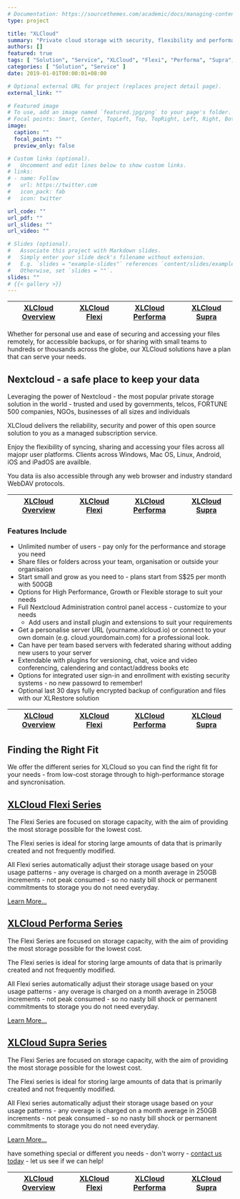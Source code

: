 ```yaml
---
# Documentation: https://sourcethemes.com/academic/docs/managing-content/
type: project

title: "XLCloud"
summary: "Private cloud storage with security, flexibility and performance"
authors: []
featured: true
tags: [ "Solution", "Service", "XLCloud", "Flexi", "Performa", "Supra", "Nextcloud" ]
categories: [ "Solution", "Service" ]
date: 2019-01-01T00:00:01+08:00

# Optional external URL for project (replaces project detail page).
external_link: ""

# Featured image
# To use, add an image named `featured.jpg/png` to your page's folder.
# Focal points: Smart, Center, TopLeft, Top, TopRight, Left, Right, BottomLeft, Bottom, BottomRight.
image:
  caption: ""
  focal_point: ""
  preview_only: false

# Custom links (optional).
#   Uncomment and edit lines below to show custom links.
# links:
# - name: Follow
#   url: https://twitter.com
#   icon_pack: fab
#   icon: twitter

url_code: ""
url_pdf: ""
url_slides: ""
url_video: ""

# Slides (optional).
#   Associate this project with Markdown slides.
#   Simply enter your slide deck's filename without extension.
#   E.g. `slides = "example-slides"` references `content/slides/example-slides.md`.
#   Otherwise, set `slides = ""`.
slides: ""
# {{< gallery >}}
---
```

| [XLCloud Overview](/solution/service/xlcloud/) | [XLCloud Flexi](/solution/service/xlcloud-flexi/) | [XLCloud Performa](/solution/service/xlcloud-perf/) | [XLCloud Supra](/solution/service/xlcloud-supra/) |
| ----- | ----- | ----- | ----- |

Whether for personal use and ease of securing and accessing your files remotely, for accessible backups, or for sharing with small teams to hundreds or thousands across the globe, our XLCloud solutions have a plan that can serve your needs.

## Nextcloud - a safe place to keep your data

Leveraging the power of Nextcloud - the most popular private storage solution in the world - trusted and used by governments, telcos, FORTUNE 500 companies, NGOs, businesses of all sizes and individuals

XLCloud delivers the reliability, security and power of this open source solution to you as a managed subscription service.

Enjoy the flexibility of syncing, sharing and accessing your files across all majopr user platforms. Clients across Windows, Mac OS, Linux, Android, iOS and iPadOS are availble.

You data iis also accessible through any web browser and industry standard WebDAV protocols.

| [XLCloud Overview](/solution/service/xlcloud/) | [XLCloud Flexi](/solution/service/xlcloud-flexi/) | [XLCloud Performa](/solution/service/xlcloud-perf/) | [XLCloud Supra](/solution/service/xlcloud-supra/) |
| ----- | ----- | ----- | ----- |

### Features Include

- Unlimited number of users - pay only for the performance and storage you need
- Share files or folders across your team, organisation or outside your organisaion
- Start small and grow as you need to - plans start from S$25 per month with 500GB
- Options for High Performance, Growth or Flexible storage to suit your needs
- Full Nextcloud Administration control panel access - customize to your needs
  - Add users and install plugin and extensions to suit your requirements
- Get a personalise server URL (yourname.xlcloud.io) or connect to your own domain (e.g. cloud.yourdomain.com) for a professional look.
- Can have per team based servers with federated sharing without adding new users to your server
- Extendable with plugins for versioning, chat, voice and video conferencing, calendering and contact/address books etc
- Options for integrated user sign-in and enrollment with existing security systems - no new passowrd to remember!
- Optional last 30 days fully encrypted backup of configuration and files with our XLRestore solution

| [XLCloud Overview](/solution/service/xlcloud/) | [XLCloud Flexi](/solution/service/xlcloud-flexi/) | [XLCloud Performa](/solution/service/xlcloud-perf/) | [XLCloud Supra](/solution/service/xlcloud-supra/) |
| ----- | ----- | ----- | ----- |

## Finding the Right Fit

We offer the different series for XLCloud so you can find the right fit for your needs - from low-cost storage through to high-performance storage and syncronisation.

## [XLCloud Flexi Series](/solution/service/xlcloud-flexi/)

The Flexi Series are focused on storage capacity, with the aim of providing the most storage possible for the lowest cost.

The Flexi series is ideal for storing large amounts of data that is primarily created and not frequently modified.

All Flexi series automatically adjust their storage usage based on your usage patterns - any overage is charged on a month average in 250GB increments - not peak consumed - so no nasty bill shock or permanent commitments to storage you do not need everyday.

[Learn More...](/solution/service/xlcloud-flexi/)

## [XLCloud Performa Series](/solution/service/xlcloud-perf/)

The Flexi Series are focused on storage capacity, with the aim of providing the most storage possible for the lowest cost.

The Flexi series is ideal for storing large amounts of data that is primarily created and not frequently modified.

All Flexi series automatically adjust their storage usage based on your usage patterns - any overage is charged on a month average in 250GB increments - not peak consumed - so no nasty bill shock or permanent commitments to storage you do not need everyday.

[Learn More...](/solution/service/xlcloud-perf/)

## [XLCloud Supra Series](/solution/service/xlcloud-supra/)

The Flexi Series are focused on storage capacity, with the aim of providing the most storage possible for the lowest cost.

The Flexi series is ideal for storing large amounts of data that is primarily created and not frequently modified.

All Flexi series automatically adjust their storage usage based on your usage patterns - any overage is charged on a month average in 250GB increments - not peak consumed - so no nasty bill shock or permanent commitments to storage you do not need everyday.

[Learn More...](/solution/service/xlcloud-supra/)

have something special or different you needs - don't worry - [contact us today](#contact) - let us see if we can help!

| [XLCloud Overview](/solution/service/xlcloud/) | [XLCloud Flexi](/solution/service/xlcloud-flexi/) | [XLCloud Performa](/solution/service/xlcloud-perf/) | [XLCloud Supra](/solution/service/xlcloud-supra/) |
| ----- | ----- | ----- | ----- |
